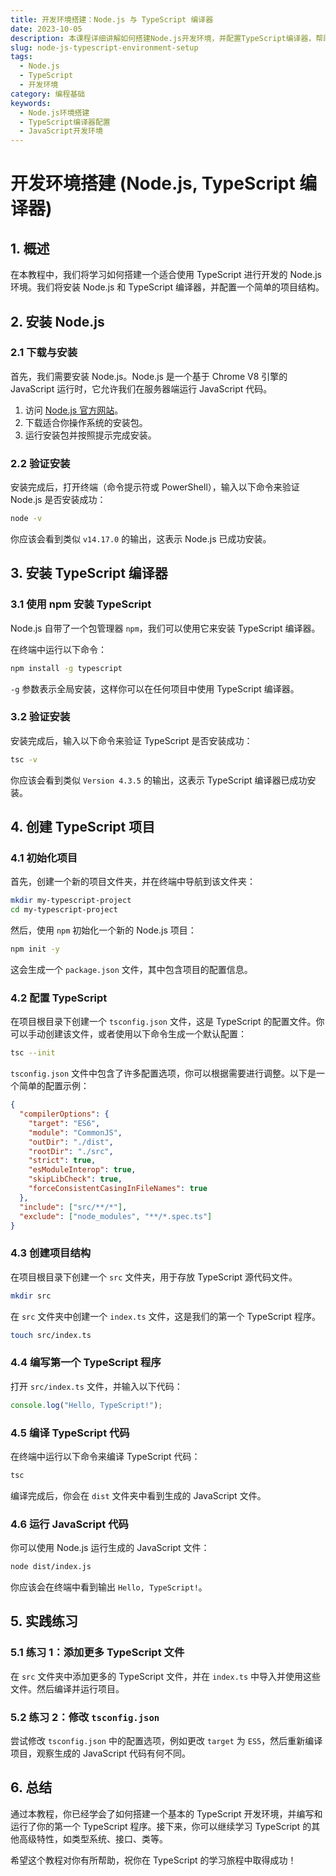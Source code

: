 ```yaml
---
title: 开发环境搭建：Node.js 与 TypeScript 编译器
date: 2023-10-05
description: 本课程详细讲解如何搭建Node.js开发环境，并配置TypeScript编译器，帮助开发者快速上手现代JavaScript开发。
slug: node-js-typescript-environment-setup
tags:
  - Node.js
  - TypeScript
  - 开发环境
category: 编程基础
keywords:
  - Node.js环境搭建
  - TypeScript编译器配置
  - JavaScript开发环境
---
```


# 开发环境搭建 (Node.js, TypeScript 编译器)

## 1. 概述

在本教程中，我们将学习如何搭建一个适合使用 TypeScript 进行开发的 Node.js 环境。我们将安装 Node.js 和 TypeScript 编译器，并配置一个简单的项目结构。

## 2. 安装 Node.js

### 2.1 下载与安装

首先，我们需要安装 Node.js。Node.js 是一个基于 Chrome V8 引擎的 JavaScript 运行时，它允许我们在服务器端运行 JavaScript 代码。

1. 访问 [Node.js 官方网站](https://nodejs.org/)。
2. 下载适合你操作系统的安装包。
3. 运行安装包并按照提示完成安装。

### 2.2 验证安装

安装完成后，打开终端（命令提示符或 PowerShell），输入以下命令来验证 Node.js 是否安装成功：

```bash
node -v
```

你应该会看到类似 `v14.17.0` 的输出，这表示 Node.js 已成功安装。

## 3. 安装 TypeScript 编译器

### 3.1 使用 npm 安装 TypeScript

Node.js 自带了一个包管理器 `npm`，我们可以使用它来安装 TypeScript 编译器。

在终端中运行以下命令：

```bash
npm install -g typescript
```

`-g` 参数表示全局安装，这样你可以在任何项目中使用 TypeScript 编译器。

### 3.2 验证安装

安装完成后，输入以下命令来验证 TypeScript 是否安装成功：

```bash
tsc -v
```

你应该会看到类似 `Version 4.3.5` 的输出，这表示 TypeScript 编译器已成功安装。

## 4. 创建 TypeScript 项目

### 4.1 初始化项目

首先，创建一个新的项目文件夹，并在终端中导航到该文件夹：

```bash
mkdir my-typescript-project
cd my-typescript-project
```

然后，使用 `npm` 初始化一个新的 Node.js 项目：

```bash
npm init -y
```

这会生成一个 `package.json` 文件，其中包含项目的配置信息。

### 4.2 配置 TypeScript

在项目根目录下创建一个 `tsconfig.json` 文件，这是 TypeScript 的配置文件。你可以手动创建该文件，或者使用以下命令生成一个默认配置：

```bash
tsc --init
```

`tsconfig.json` 文件中包含了许多配置选项，你可以根据需要进行调整。以下是一个简单的配置示例：

```json
{
  "compilerOptions": {
    "target": "ES6",
    "module": "CommonJS",
    "outDir": "./dist",
    "rootDir": "./src",
    "strict": true,
    "esModuleInterop": true,
    "skipLibCheck": true,
    "forceConsistentCasingInFileNames": true
  },
  "include": ["src/**/*"],
  "exclude": ["node_modules", "**/*.spec.ts"]
}
```

### 4.3 创建项目结构

在项目根目录下创建一个 `src` 文件夹，用于存放 TypeScript 源代码文件。

```bash
mkdir src
```

在 `src` 文件夹中创建一个 `index.ts` 文件，这是我们的第一个 TypeScript 程序。

```bash
touch src/index.ts
```

### 4.4 编写第一个 TypeScript 程序

打开 `src/index.ts` 文件，并输入以下代码：

```typescript
console.log("Hello, TypeScript!");
```

### 4.5 编译 TypeScript 代码

在终端中运行以下命令来编译 TypeScript 代码：

```bash
tsc
```

编译完成后，你会在 `dist` 文件夹中看到生成的 JavaScript 文件。

### 4.6 运行 JavaScript 代码

你可以使用 Node.js 运行生成的 JavaScript 文件：

```bash
node dist/index.js
```

你应该会在终端中看到输出 `Hello, TypeScript!`。

## 5. 实践练习

### 5.1 练习 1：添加更多 TypeScript 文件

在 `src` 文件夹中添加更多的 TypeScript 文件，并在 `index.ts` 中导入并使用这些文件。然后编译并运行项目。

### 5.2 练习 2：修改 `tsconfig.json`

尝试修改 `tsconfig.json` 中的配置选项，例如更改 `target` 为 `ES5`，然后重新编译项目，观察生成的 JavaScript 代码有何不同。

## 6. 总结

通过本教程，你已经学会了如何搭建一个基本的 TypeScript 开发环境，并编写和运行了你的第一个 TypeScript 程序。接下来，你可以继续学习 TypeScript 的其他高级特性，如类型系统、接口、类等。

希望这个教程对你有所帮助，祝你在 TypeScript 的学习旅程中取得成功！